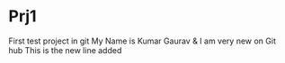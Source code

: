 # Prj1
First test project in git
My Name is Kumar Gaurav & I am very new on Git hub
This is the new line added